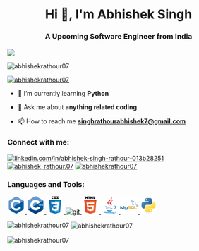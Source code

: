 <h1 align="center">Hi 👋, I'm Abhishek Singh</h1>
<h3 align="center">A Upcoming Software Engineer from India</h3>
<img src="https://miro.medium.com/max/1360/0*7Q3yvSIv_t0ioJ-Z.gif" align = "center" height = '500px'>

<p align="left"> <img src="https://komarev.com/ghpvc/?username=abhishekrathour07&label=Profile%20view&color=0e75b6&style=flat" alt="abhishekrathour07" /> </p>

<p align="left"> <a href="https://github.com/ryo-ma/github-profile-trophy"><img src="https://github-profile-trophy.vercel.app/?username=abhishekrathour07" alt="abhishekrathour07" /></a> </p>

- 🌱 I’m currently learning **Python**

- 💬 Ask me about **anything related coding**

- 📫 How to reach me **singhrathourabhishek7@gmail.com**

<h3 align="left">Connect with me:</h3>
<p align="left">
<a href="https://linkedin.com/in/linkedin.com/in/abhishek-singh-rathour-013b28251" target="blank"><img align="center" src="https://raw.githubusercontent.com/rahuldkjain/github-profile-readme-generator/master/src/images/icons/Social/linked-in-alt.svg" alt="linkedin.com/in/abhishek-singh-rathour-013b28251" height="30" width="40" /></a>
<a href="https://instagram.com/abhishek_rathour.07" target="blank"><img align="center" src="https://raw.githubusercontent.com/rahuldkjain/github-profile-readme-generator/master/src/images/icons/Social/instagram.svg" alt="abhishek_rathour.07" height="30" width="40" /></a>
<a href="https://auth.geeksforgeeks.org/user/abhishekrathour07" target="blank"><img align="center" src="https://raw.githubusercontent.com/rahuldkjain/github-profile-readme-generator/master/src/images/icons/Social/geeks-for-geeks.svg" alt="abhishekrathour07" height="30" width="40" /></a>
</p>

<h3 align="left">Languages and Tools:</h3>
<p align="left"> <a href="https://www.cprogramming.com/" target="_blank" rel="noreferrer"> <img src="https://raw.githubusercontent.com/devicons/devicon/master/icons/c/c-original.svg" alt="c" width="40" height="40"/> </a> <a href="https://www.w3schools.com/cpp/" target="_blank" rel="noreferrer"> <img src="https://raw.githubusercontent.com/devicons/devicon/master/icons/cplusplus/cplusplus-original.svg" alt="cplusplus" width="40" height="40"/> </a> <a href="https://www.w3schools.com/css/" target="_blank" rel="noreferrer"> <img src="https://raw.githubusercontent.com/devicons/devicon/master/icons/css3/css3-original-wordmark.svg" alt="css3" width="40" height="40"/> </a> <a href="https://git-scm.com/" target="_blank" rel="noreferrer"> <img src="https://www.vectorlogo.zone/logos/git-scm/git-scm-icon.svg" alt="git" width="40" height="40"/> </a> <a href="https://www.w3.org/html/" target="_blank" rel="noreferrer"> <img src="https://raw.githubusercontent.com/devicons/devicon/master/icons/html5/html5-original-wordmark.svg" alt="html5" width="40" height="40"/> </a> <a href="https://www.java.com" target="_blank" rel="noreferrer"> <img src="https://raw.githubusercontent.com/devicons/devicon/master/icons/java/java-original.svg" alt="java" width="40" height="40"/> </a> <a href="https://www.mysql.com/" target="_blank" rel="noreferrer"> <img src="https://raw.githubusercontent.com/devicons/devicon/master/icons/mysql/mysql-original-wordmark.svg" alt="mysql" width="40" height="40"/> </a> <a href="https://www.python.org" target="_blank" rel="noreferrer"> <img src="https://raw.githubusercontent.com/devicons/devicon/master/icons/python/python-original.svg" alt="python" width="40" height="40"/> </a> </p>

<p><img align="left" src="https://github-readme-stats.vercel.app/api/top-langs?username=abhishekrathour07&show_icons=true&locale=en&layout=compact" alt="abhishekrathour07" /></p>

<p>&nbsp;<img align="center" src="https://github-readme-stats.vercel.app/api?username=abhishekrathour07&show_icons=true&locale=en" alt="abhishekrathour07" /></p>

<p><img align="center" src="https://github-readme-streak-stats.herokuapp.com/?user=abhishekrathour07&" alt="abhishekrathour07" /></p>
